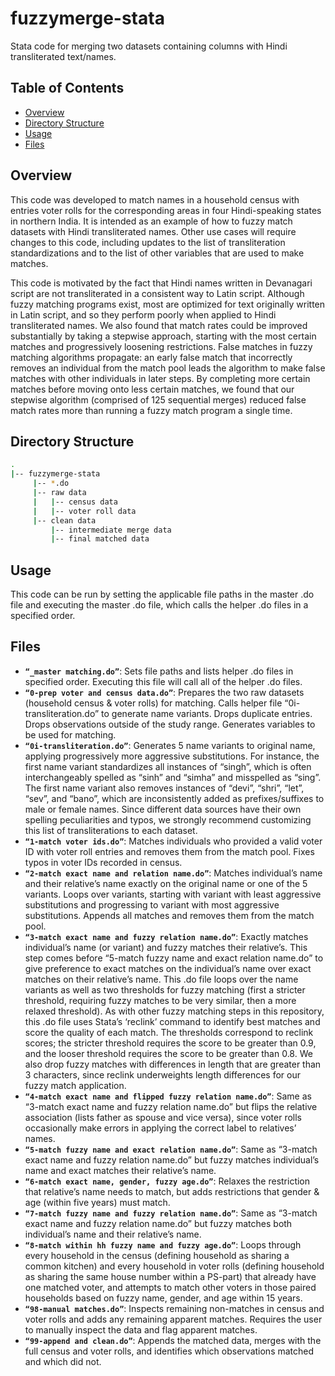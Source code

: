 # fuzzymerge-stata
Stata code for merging two datasets containing columns with Hindi transliterated text/names.

## Table of Contents

* [Overview](#overview)
* [Directory Structure](#directory)
* [Usage](#usage)
* [Files](#fileslist)


<a name="overview"></a>
## Overview

This code was developed to match names in a household census with entries voter rolls for the corresponding areas in four Hindi-speaking states in northern India. It is intended as an example of how to fuzzy match datasets with Hindi transliterated names. Other use cases will require changes to this code, including updates to the list of transliteration standardizations and to the list of other variables that are used to make matches.

This code is motivated by the fact that Hindi names written in Devanagari script are not transliterated in a consistent way to Latin script. Although fuzzy matching programs exist, most are optimized for text originally written in Latin script, and so they perform poorly when applied to Hindi transliterated names. We also found that match rates could be improved substantially by taking a stepwise approach, starting with the most certain matches and progressively loosening restrictions. False matches in fuzzy matching algorithms propagate: an early false match that incorrectly removes an individual from the match pool leads the algorithm to make false matches with other individuals in later steps. By completing more certain matches before moving onto less certain matches, we found that our stepwise algorithm (comprised of 125 sequential merges) reduced false match rates more than running a fuzzy match program a single time.


<a name="directory"></a>
## Directory Structure
```bash
.
|-- fuzzymerge-stata
     |-- *.do
     |-- raw data
     |   |-- census data
	 |   |-- voter roll data 
     |-- clean data
	     |-- intermediate merge data
	     |-- final matched data 	 

```

<a name="usage"></a>
## Usage
This code can be run by setting the applicable file paths in the master .do file and executing the master .do file, which calls the helper .do files in a specified order.
<br>


<a name="fileslist"></a>
## Files
* **`“_master matching.do”`**: Sets file paths and lists helper .do files in specified order. Executing this file will call all of the helper .do files.
* **`“0-prep voter and census data.do”`**: Prepares the two raw datasets (household census & voter rolls) for matching. Calls helper file “0i-transliteration.do” to generate name variants. Drops duplicate entries. Drops observations outside of the study range. Generates variables to be used for matching.
* **`“0i-transliteration.do”`**: Generates 5 name variants to original name, applying progressively more aggressive substitutions. For instance, the first name variant standardizes all instances of “singh”, which is often interchangeably spelled as “sinh” and “simha” and misspelled as “sing”. The first name variant also removes instances of “devi”, “shri”, “let”, “sev”, and “bano”, which are inconsistently added as prefixes/suffixes to male or female names. Since different data sources have their own spelling peculiarities and typos, we strongly recommend customizing this list of transliterations to each dataset.
* **`“1-match voter ids.do”`**: Matches individuals who provided a valid voter ID with voter roll entries and removes them from the match pool. Fixes typos in voter IDs recorded in census.
* **`“2-match exact name and relation name.do”`**: Matches individual’s name and their relative’s name exactly on the original name or one of the 5 variants. Loops over variants, starting with variant with least aggressive substitutions and progressing to variant with most aggressive substitutions. Appends all matches and removes them from the match pool.
* **`“3-match exact name and fuzzy relation name.do”`**: Exactly matches individual’s name (or variant) and fuzzy matches their relative’s. This step comes before “5-match fuzzy name and exact relation name.do” to give preference to exact matches on the individual’s name over exact matches on their relative’s name. This .do file loops over the name variants as well as two thresholds for fuzzy matching (first a stricter threshold, requiring fuzzy matches to be very similar, then a more relaxed threshold). As with other fuzzy matching steps in this repository, this .do file uses Stata’s ‘reclink’ command to identify best matches and score the quality of each match. The thresholds correspond to reclink scores; the stricter threshold requires the score to be greater than 0.9, and the looser threshold requires the score to be greater than 0.8. We also drop fuzzy matches with differences in length that are greater than 3 characters, since reclink underweights length differences for our fuzzy match application.
* **`“4-match exact name and flipped fuzzy relation name.do”`**: Same as “3-match exact name and fuzzy relation name.do” but flips the relative association (lists father as spouse and vice versa), since voter rolls occasionally make errors in applying the correct label to relatives’ names.
* **`“5-match fuzzy name and exact relation name.do”`**: Same as “3-match exact name and fuzzy relation name.do” but fuzzy matches individual’s name and exact matches their relative’s name.
* **`“6-match exact name, gender, fuzzy age.do”`**: Relaxes the restriction that relative’s name needs to match, but adds restrictions that gender & age (within five years) must match.
* **`“7-match fuzzy name and fuzzy relation name.do”`**: Same as “3-match exact name and fuzzy relation name.do” but fuzzy matches both individual’s name and their relative’s name.
* **`“8-match within hh fuzzy name and fuzzy age.do”`**: Loops through every household in the census (defining household as sharing a common kitchen) and every household in voter rolls (defining household as sharing the same house number within a PS-part) that already have one matched voter, and attempts to match other voters in those paired households based on fuzzy name, gender, and age within 15 years.
* **`“98-manual matches.do”`**: Inspects remaining non-matches in census and voter rolls and adds any remaining apparent matches. Requires the user to manually inspect the data and flag apparent matches.
* **`“99-append and clean.do”`**: Appends the matched data, merges with the full census and voter rolls, and identifies which observations matched and which did not.
